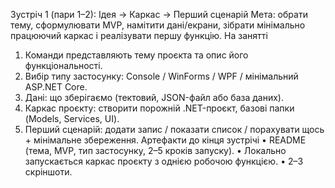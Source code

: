 Зустріч 1 (пари 1–2): Ідея → Каркас → Перший сценарій
Мета: обрати тему, сформулювати MVP, намітити дані/екрани, зібрати мінімально працюючий
каркас і реалізувати першу функцію.
На занятті
1. Команди представляють тему проєкта та опис його функціональності.
2. Вибір типу застосунку: Console / WinForms / WPF / мінімальний ASP.NET Core.
3. Дані: що зберігаємо (тектовий, JSON-файл або база даних).
4. Каркас проєкту: створити порожній .NET-проєкт, базові папки (Models, Services, UI).
5. Перший сценарій: додати запис / показати список / порахувати щось + мінімальне
збереження.
Артефакти до кінця зустрічі
• README (тема, MVP, тип застосунку, 2–5 кроків запуску).
• Локально запускається каркас проєкту з однією робочою функцією.
• 2–3 скріншоти.
